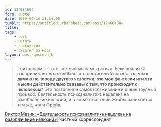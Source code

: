 ```yaml
---
id: 124684604
form: quote
date: 2009-06-16 21:24:00
tumblr: https://untitled.urbansheep.com/post/124684604
title: 
tags:
    - post
    - цитаты
    - психология
    - схватил за мозг
layout: post-quote.njk
---
```


<blockquote>
Психоанализ — это постоянная самокритика. Если аналитик воспринимает его серьёзно, это постоянный вопрос: <strong>то, что я думаю по поводу другого человека, это мои фантазии или эти мысли действительно связаны с тем, что происходит с человеком?</strong> Это постоянное самоотслеживание и очень трудный процесс. Деятельность психоаналитика нацелена на разоблачение иллюзий, и в этом отношении Жижек занимается тем же, что и Фрейд.
</blockquote>

<a href="http://www.chaskor.ru/p.php?id=7449">Виктор Мазин: «Деятельность психоаналитика нацелена на разоблачение иллюзий»</a>, Частный Корреспондент
